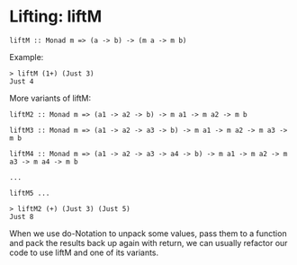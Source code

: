 # Lifting: liftM

```
liftM :: Monad m => (a -> b) -> (m a -> m b)
```

Example:

```
> liftM (1+) (Just 3)
Just 4
```

More variants of liftM:

```
liftM2 :: Monad m => (a1 -> a2 -> b) -> m a1 -> m a2 -> m b

liftM3 :: Monad m => (a1 -> a2 -> a3 -> b) -> m a1 -> m a2 -> m a3 -> m b

liftM4 :: Monad m => (a1 -> a2 -> a3 -> a4 -> b) -> m a1 -> m a2 -> m a3 -> m a4 -> m b

...

liftM5 ...
```


```
> liftM2 (+) (Just 3) (Just 5)
Just 8
```

When we use do-Notation to unpack some values, pass them to a function and pack the results back up again with return, we can usually refactor our code to use liftM and one of its variants.
